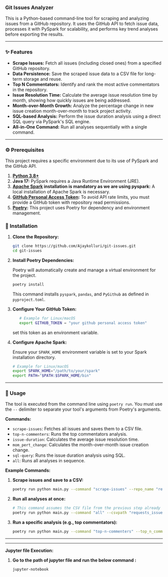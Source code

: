 ### Git Issues Analyzer

This is a Python-based command-line tool for scraping and analyzing issues from a GitHub repository. It uses the GitHub API to fetch issue data, processes it with PySpark for scalability, and performs key trend analyses before exporting the results.

-----

### ✨ Features

  * **Scrape Issues:** Fetch all issues (including closed ones) from a specified GitHub repository.
  * **Data Persistence:** Save the scraped issue data to a CSV file for long-term storage and reuse.
  * **Top N Commentators:** Identify and rank the most active commentators in the repository.
  * **Issue Resolution Time:** Calculate the average issue resolution time by month, showing how quickly issues are being addressed.
  * **Month-over-Month Growth:** Analyze the percentage change in new issue creation month-over-month to track project activity.
  * **SQL-based Analysis:** Perform the issue duration analysis using a direct SQL query via PySpark's SQL engine.
  * **All-in-One Command:** Run all analyses sequentially with a single command.

-----

### ⚙️ Prerequisites

This project requires a specific environment due to its use of PySpark and the GitHub API.

1.  **[Python 3.8+](https://www.python.org/)**
2.  **Java 17:** PySpark requires a Java Runtime Environment (JRE).
3.  **[Apache Spark](https://spark.apache.org/downloads.html) installation is mandatory as we are using pyspark:** A local installation of Apache Spark is necessary.
4.  **[GitHub Personal Access Token](https://docs.github.com/en/authentication/keeping-your-account-and-data-secure/managing-your-personal-access-tokens):** To avoid API rate limits, you must provide a GitHub token with repository read permissions.
5.  **[Poetry](https://python-poetry.org/):** This project uses Poetry for dependency and environment management.

### 🔧 Installation

1.  **Clone the Repository:**

    ```bash
    git clone https://github.com/Ajaykolluri/git-issues.git
    cd git-issues
    ```

2.  **Install Poetry Dependencies:**

    Poetry will automatically create and manage a virtual environment for the project.

    ```bash
    poetry install
    ```

    This command installs `pyspark`, `pandas`, and `PyGithub` as defined in `pyproject.toml`.

3.  **Configure Your GitHub Token:**
     ```bash
        # Example for Linux/macOS
        export GITHUB_TOKEN = "your github personal access token"
     ```
     set this token as an environment variable.

4.  **Configure Apache Spark:**

    Ensure your `SPARK_HOME` environment variable is set to your Spark installation directory.

    ```bash
    # Example for Linux/macOS
    export SPARK_HOME="/path/to/your/spark"
    export PATH="$PATH:$SPARK_HOME/bin"
    ```

-----

### 🚀 Usage

The tool is executed from the command line using `poetry run`. You must use the `--` delimiter to separate your tool's arguments from Poetry's arguments.

**Commands:**

  - `scrape-issues`: Fetches all issues and saves them to a CSV file.
  - `top-n-commenters`: Runs the top commentators analysis.
  - `issue-duration`: Calculates the average issue resolution time.
  - `mom_pert_change`: Calculates the month-over-month issue creation change.
  - `sql-query`: Runs the issue duration analysis using SQL.
  - `all`: Runs all analyses in sequence.

**Example Commands:**

1.  **Scrape issues and save to a CSV:**

    ```bash
    poetry run python main.py --command "scrape-issues" --repo_name "requests/requests" --csvpath "requests_issues.csv"
    ```

2.  **Run all analyses at once:**

    ```bash
    # This command assumes the CSV file from the previous step already exists.
    poetry run python main.py --command "all" --csvpath "requests_issues.csv"
    ```

3.  **Run a specific analysis (e.g., top commentators):**

    ```bash
    poetry run python main.py --command "top-n-commenters" --top_n_commeters 10 --csvpath "requests_issues.csv"
    ```
    
-----

----
**Jupyter file Execution:**

1.  **Go to the path of jupyter file and run the below command :**

    ```bash
    jupyter-notebook
    ```
